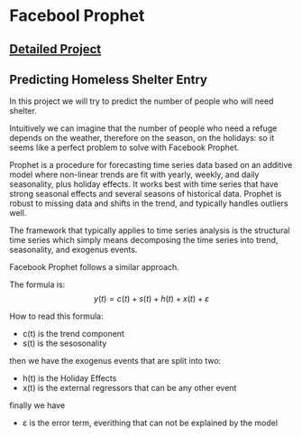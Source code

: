 # Facebool Prophet
## [Detailed Project](https://nbviewer.org/github/davidefilosa/Facebook-Prophet/blob/master/Facebook%20Prophet.ipynb)


## Predicting Homeless Shelter Entry

In this project we will try to predict the number of people who will need shelter.

Intuitively we can imagine that the number of people who need a refuge depends on the weather, therefore on the season, on the holidays: so it seems like a perfect problem to solve with Facebook Prophet.

Prophet is a procedure for forecasting time series data based on an additive model where non-linear trends are fit with yearly, weekly, and daily seasonality, plus holiday effects. It works best with time series that have strong seasonal effects and several seasons of historical data. Prophet is robust to missing data and shifts in the trend, and typically handles outliers well.

The framework that typically applies to time series analysis is the structural time series which simply means decomposing the time series into trend, seasonality, and exogenus events.

Facebook Prophet follows a similar approach. 

The formula is: $$y(t) = c(t) + s(t) + h(t) + x(t) + ε$$ 

How to read this formula:

- c(t) is the trend component 
- s(t) is the sesosonality 

then we have the exogenus events that are split into two:

- h(t) is the Holiday Effects
- x(t) is the external regressors that can be any other event

finally we have

- ε is the error term, everithing that can not be explained by the model

